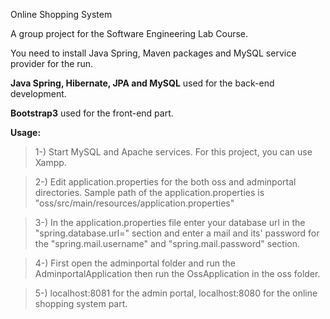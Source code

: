 
Online Shopping System

A group project for the Software Engineering Lab Course.

You need to install Java Spring, Maven packages and MySQL service provider for the run.

**Java Spring, Hibernate, JPA and MySQL** used for the back-end development.

**Bootstrap3** used for the front-end part.

**Usage:**

>1-) Start MySQL and Apache services. For this project, you can use Xampp.

>2-) Edit application.properties for the both oss and adminportal directories. Sample path of the application.properties is "oss/src/main/resources/application.properties"

>3-) In the application.properties file enter your database url in the "spring.database.url=" section and enter a mail and its' password for the "spring.mail.username" and "spring.mail.password" section.

>4-) First open the adminportal folder and run the AdminportalApplication then run the OssApplication in the oss folder.

>5-) localhost:8081 for the admin portal, localhost:8080 for the online shopping system part.
